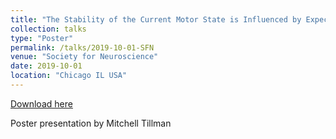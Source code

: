 ```yaml
---
title: "The Stability of the Current Motor State is Influenced by Expected Movement: Do Cognitive Events During the Inter-Stimulus Interval of Choice Reaction-Time Tasks Have a Motor Counterpart?"
collection: talks
type: "Poster"
permalink: /talks/2019-10-01-SFN
venue: "Society for Neuroscience"
date: 2019-10-01
location: "Chicago IL USA"
---
```


[Download here](http://mtillman14.github.io/files/poster/2019-10-01-SFN.pdf)

Poster presentation by Mitchell Tillman
